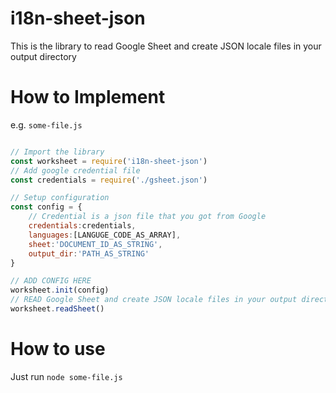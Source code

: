 # i18n-sheet-json

This is the library to read Google Sheet and create JSON locale files in your output directory

# How to Implement

e.g. ```some-file.js```

```javascript

// Import the library
const worksheet = require('i18n-sheet-json')
// Add google credential file
const credentials = require('./gsheet.json')

// Setup configuration
const config = {
    // Credential is a json file that you got from Google
    credentials:credentials,
    languages:[LANGUGE_CODE_AS_ARRAY],
    sheet:'DOCUMENT_ID_AS_STRING',
    output_dir:'PATH_AS_STRING'
}

// ADD CONFIG HERE
worksheet.init(config)
// READ Google Sheet and create JSON locale files in your output directory
worksheet.readSheet()
```

# How to use

Just run ``` node some-file.js ```
